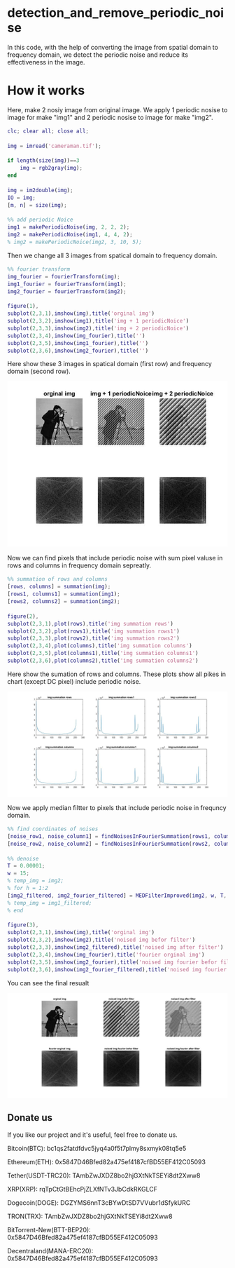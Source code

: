 # detection_and_remove_periodic_noise

In this code, with the help of converting the image from spatial domain to frequency domain, we detect the periodic noise and reduce its effectiveness in the image.

# How it works

Here, make 2 nosiy image from original image. We apply 1 periodic nosise to image for make "img1" and 2 periodic nosise to image for make "img2".

```matlab
clc; clear all; close all;

img = imread('cameraman.tif');

if length(size(img))==3
    img = rgb2gray(img);
end

img = im2double(img);
IO = img;
[m, n] = size(img);

%% add periodic Noice 
img1 = makePeriodicNoise(img, 2, 2, 2);
img2 = makePeriodicNoise(img1, 4, 4, 2);
% img2 = makePeriodicNoice(img2, 3, 10, 5);

```

Then we change all 3 images from spatical domain to frequency domain.

```matlab
%% fourier transform
img_fourier = fourierTransform(img);
img1_fourier = fourierTransform(img1);
img2_fourier = fourierTransform(img2);

figure(1),
subplot(2,3,1),imshow(img),title('orginal img')
subplot(2,3,2),imshow(img1),title('img + 1 periodicNoice')
subplot(2,3,3),imshow(img2),title('img + 2 periodicNoice')
subplot(2,3,4),imshow(img_fourier),title('')
subplot(2,3,5),imshow(img1_fourier),title('')
subplot(2,3,6),imshow(img2_fourier),title('')
```
Here show these 3 images in spatical domain (first row) and frequency domain (second row).

![](https://github.com/bardiadelagah/detection_and_remove_periodic_noise/blob/main/img1.jpg)

Now we can find pixels that include periodic noise with sum pixel valuse in rows and columns in frequency domain sepreatly. 

```matlab
%% summation of rows and columns
[rows, columns] = summation(img);
[rows1, columns1] = summation(img1);
[rows2, columns2] = summation(img2);

figure(2),
subplot(2,3,1),plot(rows),title('img summation rows')
subplot(2,3,2),plot(rows1),title('img summation rows1')
subplot(2,3,3),plot(rows2),title('img summation rows2')
subplot(2,3,4),plot(columns),title('img summation columns')
subplot(2,3,5),plot(columns1),title('img summation columns1')
subplot(2,3,6),plot(columns2),title('img summation columns2')
```

Here show the sumation of rows and columns. These plots show all pikes in chart (except DC pixel) include periodic noise.

![](https://github.com/bardiadelagah/detection_and_remove_periodic_noise/blob/main/img2.jpg)

Now we apply median filtter to pixels that include periodic noise in frequncy domain.

```matlab
%% find coordinates of noises
[noise_row1, noise_column1] = findNoisesInFourierSummation(rows1, columns1);
[noise_row2, noise_column2] = findNoisesInFourierSummation(rows2, columns2);

%% denoise
T = 0.00001;
w = 15;
% temp_img = img2;
% for h = 1:2
[img2_filtered, img2_fourier_filtered] = MEDFilterImproved(img2, w, T, noise_row1, noise_column1);
% temp_img = img1_filtered;
% end

figure(3),
subplot(2,3,1),imshow(img),title('orginal img')
subplot(2,3,2),imshow(img2),title('noised img befor filter')
subplot(2,3,3),imshow(img2_filtered),title('noised img after filter')
subplot(2,3,4),imshow(img_fourier),title('fourier orginal img')
subplot(2,3,5),imshow(img2_fourier),title('noised img fourier befor filter')
subplot(2,3,6),imshow(img2_fourier_filtered),title('noised img fourier after filter')
```
You can see the final resualt

![](https://github.com/bardiadelagah/detection_and_remove_periodic_noise/blob/main/img3.jpg)

## Donate us
If you like our project and it's useful, feel free to donate us.

Bitcoin(BTC): bc1qs2fatdfdvc5jyq4a0f5t7plmy8sxmyk08tq5e5

Ethereum(ETH): 0x5847D46Bfed82a475ef4187cfBD55EF412C05093

Tether(USDT-TRC20): TAmbZwJXDZ8bo2hjGXtNkTSEYi8dt2Xww8

XRP(XRP): rqTpCtGtBEhcPjZLXfNTv3JbCdkRKGLCF

Dogecoin(DOGE): DGZYMS6nnT3cBYwDtSD7VVubr1dSfykURC

TRON(TRX): TAmbZwJXDZ8bo2hjGXtNkTSEYi8dt2Xww8

BitTorrent-New(BTT-BEP20): 0x5847D46Bfed82a475ef4187cfBD55EF412C05093

Decentraland(MANA-ERC20): 0x5847D46Bfed82a475ef4187cfBD55EF412C05093
